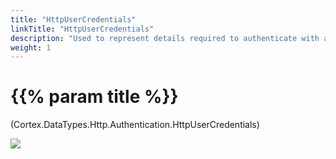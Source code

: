 ```yaml
---
title: "HttpUserCredentials"
linkTitle: "HttpUserCredentials"
description: "Used to represent details required to authenticate with a server."
weight: 1
---
```


# {{% param title %}}

<p class="namespace">(Cortex.DataTypes.Http.Authentication.HttpUserCredentials)</p>

<img src="/images/work-in-progress.jpg">
